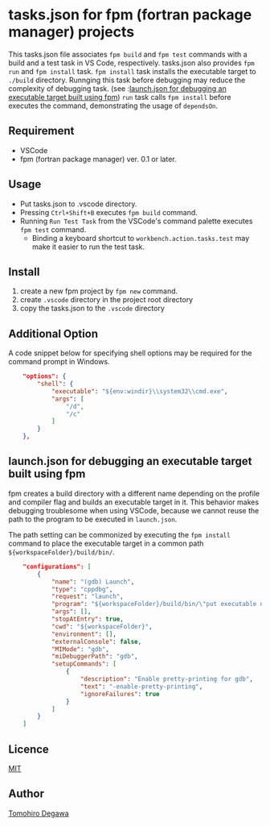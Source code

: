 # tasks.json for fpm (fortran package manager) projects

This tasks.json file associates `fpm build` and `fpm test` commands with a build and a test task in VS Code, respectively.
tasks.json also provides `fpm run` and `fpm install` task. `fpm install` task installs the executable target to `./build` directory. Runnging this task before debugging may reduce the complexity of debugging task. (see :[launch.json for debugging an executable target built using fpm](#launchjson))
`run` task calls `fpm install` before executes the command, demonstrating the usage of `dependsOn`.

## Requirement

- VSCode
- fpm (fortran package manager) ver. 0.1 or later.

## Usage
- Put tasks.json to .vscode directory.
- Pressing `Ctrl+Shift+B` executes `fpm build` command.
- Running `Run Test Task` from the VSCode's command palette executes `fpm test` command.
  - Binding a keyboard shortcut to `workbench.action.tasks.test` may make it easier to run the test task.

## Install

1. create a new fpm project by `fpm new` command.
1. create `.vscode` directory in the project root directory
1. copy the tasks.json to the `.vscode` directory

## Additional Option
A code snippet below for specifying shell options may be required for the command prompt in Windows.

```JSON
    "options": {
        "shell": {
            "executable": "${env:windir}\\system32\\cmd.exe",
            "args": [
                "/d",
                "/c"
            ]
        }
    },
```

## launch.json for debugging an executable target built using fpm
<a id="launchjson"></a>
fpm creates a build directory with a different name depending on the profile and compiler flag and builds an executable target in it. This behavior makes debugging troublesome when using VSCode, because we cannot reuse the path to the program to be executed in `launch.json`.

The path setting can be commonized by executing the `fpm install` command to place the executable target in a common path `${workspaceFolder}/build/bin/`.

```JSON
    "configurations": [
        {
            "name": "(gdb) Launch",
            "type": "cppdbg",
            "request": "launch",
            "program": "${workspaceFolder}/build/bin/\"put executable name here\"",
            "args": [],
            "stopAtEntry": true,
            "cwd": "${workspaceFolder}",
            "environment": [],
            "externalConsole": false,
            "MIMode": "gdb",
            "miDebuggerPath": "gdb",
            "setupCommands": [
                {
                    "description": "Enable pretty-printing for gdb",
                    "text": "-enable-pretty-printing",
                    "ignoreFailures": true
                }
            ]
        }
    ]
```
## Licence

[MIT](https://github.com/tcnksm/tool/blob/master/LICENCE)

## Author

[Tomohiro Degawa](https://github.com/degawa)